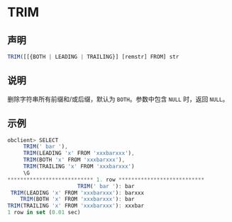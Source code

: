 TRIM 
=========================



声明 
-----------------------

```javascript
TRIM([[{BOTH | LEADING | TRAILING}] [remstr] FROM] str
```



说明 
-----------------------

删除字符串所有前缀和/或后缀，默认为 `BOTH`。参数中包含 `NULL` 时，返回 `NULL`。

示例 
-----------------------

```javascript
obclient> SELECT
     TRIM(' bar '),
     TRIM(LEADING 'x' FROM 'xxxbarxxx'),
     TRIM(BOTH 'x' FROM 'xxxbarxxx'),
     TRIM(TRAILING 'x' FROM 'xxxbarxxx')
     \G
*************************** 1. row ***************************
                      TRIM(' bar '): bar
 TRIM(LEADING 'x' FROM 'xxxbarxxx'): barxxx
    TRIM(BOTH 'x' FROM 'xxxbarxxx'): bar
TRIM(TRAILING 'x' FROM 'xxxbarxxx'): xxxbar
1 row in set (0.01 sec)
```


